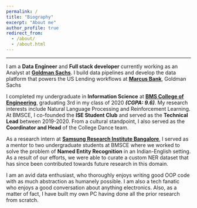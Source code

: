 ```yaml
---
permalink: /
title: "Biography"
excerpt: "About me"
author_profile: true
redirect_from: 
  - /about/
  - /about.html
---
```

---

I am a <b>Data Engineer</b> and <b>Full stack developer</b> currently working as an Analyst at <b><a href="https://www.goldmansachs.com/" target="_blank">Goldman Sachs</a></b>. I build data pipelines and develop the data platform that powers the US Lending workflows at <b><a href="https://www.marcus.com/us/en" target="_blank">Marcus Bank</a></b>, Goldman Sachs

I completed my undergraduate in  <b>Information Science</b> at <b><a href="https://www.bmsce.ac.in/" target="_blank">BMS College of Engineering</a></b>, graduating 3rd in my class of 2020 <b><i>(CGPA: 9.6)</i></b>. My research interests include Natural Language Processing and Reinforcement Learning. At BMSCE, I co-founded the <b>ISE Student Club</b> and served as the <b>Technical Lead</b> between 2019-2020. From a cultural standpoint, I also served as the <b>Coordinator and Head</b> of the College Dance team.

As a research intern at <b><a href="https://research.samsung.com/sri-b" target="_blank">Samsung Research Institute Bangalore</a></b>, I served as a mentor to two undergraduate students at BMSCE where we worked to solve the problem of <b>Named Entity Recognition</b> in an Indian-English setting. As a result of our efforts, we were able to curate a custom NER dataset that has since been contributed towards future research in this domain.

I am an avid data enthusiast, who thoroughly enjoys writing good OOP code with as much abstraction as humanely possible. I am also a tech fanatic who enjoys a good conversation about anything electronics. Also, as a matter of fact, I have built my own PC having done all the prior research from scratch.
